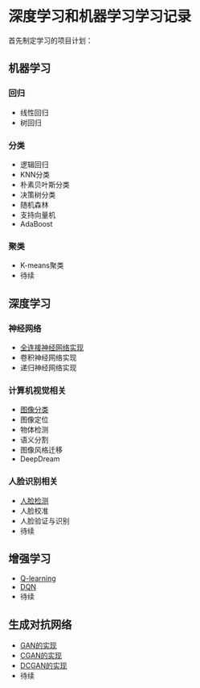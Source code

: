 深度学习和机器学习学习记录
======

首先制定学习的项目计划：

机器学习
-------
### 回归
* 线性回归
* 树回归
### 分类
* 逻辑回归
* KNN分类
* 朴素贝叶斯分类
* 决策树分类
* 随机森林
* 支持向量机
* AdaBoost
### 聚类
* K-means聚类
* 待续


深度学习
-------
### 神经网络
* [全连接神经网络实现](https://github.com/cryer/Fully_Connected_Nets_with_numpy "项目代码实现")
* 卷积神经网络实现
* 递归神经网络实现
### 计算机视觉相关
* [图像分类](https://github.com/cryer/Image-Classification "项目代码实现")
* 图像定位
* 物体检测
* 语义分割
* 图像风格迁移
* DeepDream
### 人脸识别相关
* [人脸检测](https://github.com/cryer/face-detection "项目代码实现")
* 人脸校准
* 人脸验证与识别
* 待续

增强学习
-------
* [Q-learning](https://github.com/cryer/Q-learning-implementation "项目代码实现")
* [DQN](https://github.com/cryer/Q-learning-implementation "项目代码实现")
* 待续

生成对抗网络
-------
* [GAN的实现](https://github.com/cryer/GAN "项目代码实现")
* [CGAN的实现](https://github.com/cryer/GAN "项目代码实现")
* [DCGAN的实现](https://github.com/cryer/GAN "项目代码实现")
* 待续
